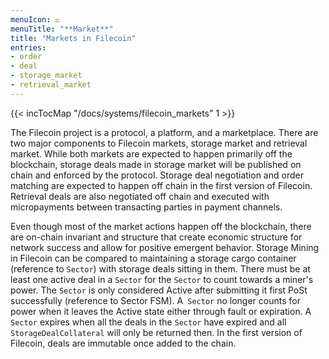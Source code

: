 ```yaml
---
menuIcon: ⚖️
menuTitle: "**Market**"
title: "Markets in Filecoin"
entries:
- order
- deal
- storage_market
- retrieval_market
---
```


{{< incTocMap "/docs/systems/filecoin_markets" 1 >}}

The Filecoin project is a protocol, a platform, and a marketplace. There are two major components to Filecoin markets, storage market and retrieval market. While both markets are expected to happen primarily off the blockchain, storage deals made in storage market will be published on chain and enforced by the protocol. Storage deal negotiation and order matching are expected to happen off chain in the first version of Filecoin. Retrieval deals are also negotiated off chain and executed with micropayments between transacting parties in payment channels.

Even though most of the market actions happen off the blockchain, there are on-chain invariant and structure that create economic structure for network success and allow for positive emergent behavior. Storage Mining in Filecoin can be compared to maintaining a storage cargo container (reference to `Sector`) with storage deals sitting in them. There must be at least one active deal in a `Sector` for the `Sector` to count towards a miner's power. The `Sector` is only considered Active after submitting it first PoSt successfully (reference to Sector FSM). A` Sector` no longer counts for power when it leaves the Active state either through fault or expiration. A `Sector` expires when all the deals in the `Sector` have expired and all `StorageDealCollateral` will only be returned then. In the first version of Filecoin, deals are immutable once added to the chain.
